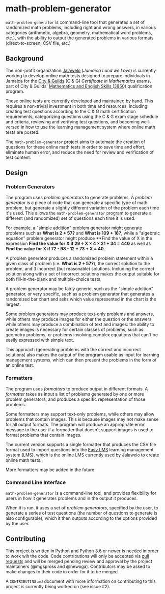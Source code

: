 # math-problem-generator

`math-problem-generator` is command-line tool that generates a set of randomized math problems, including right and wrong answers, in various categories (arithmetic, algebra, geometry, mathematical word problems, etc.), with the ability to output the generated problems in various formats (direct-to-screen, CSV file, etc.)

## Background

The non-profit organization [Jalawelo](https://www.jalawelo.org) (_Jamaica Land we Love_) is currently working to develop online math tests designed to prepare individuals in Jamaica for the [City & Guilds](https://www.cityandguilds.com) (C & G) _Certificate in Mathematics_ exams, part of City & Guilds' [Mathematics and English Skills (3850)](https://www.cityandguilds.com/qualifications-and-apprenticeships/skills-for-work-and-life/english-mathematics-and-ict-skills/3850-mathematics-and-english-skills#tab=information) qualification program.

These online tests are currently developed and maintained by hand. This requires a non-trivial investment in both time and resources, including: creating test questions according to the C & G math certification requirements, categorizing questions using the C & G exam stage schedule and criteria, reviewing and verifying test questions, and becoming well-versed in how to use the learning management system where online math tests are posted.

The `math-problem-generator` project aims to automate the creation of questions for these online math tests in order to save time and effort, eliminate human error, and reduce the need for review and verification of test content.

## Design

### Problem Generators

The program uses _problem generators_ to generate problems. A _problem generator_ is a piece of code that can generate a specific type of math problem, but generate a slightly different variation of the problem each time it's used. This allows the `math-problem-generator` program to generate a different (and randomized) set of questions each time it is used.

For example, a "simple addition" problem generator might generate problems such as **What is 2 + 57?** and **What is 109 + 18?**, while a "algebraic equation" problem generator might produce **Find the value of X in the expression **Find the value for X if 29 ÷ X × 4 × 21 + 34 = 440** as well as **Find the value for X if 72 - 98 - 12 + 73 + X = 40**.

A problem generator produces a randomized problem statement within a given class of problem (i.e. **What is 2 + 57?**), the correct solution to the problem, and 3 incorrect (but reasonable) solutions. Including the correct solution along with a set of incorrect solutions makes the output suitable for both fill-in-the-blank and multiple-choice tests.

A problem generator may be fairly generic, such as the "simple addition" generator, or very specific, such as a problem generator that generates a randomized bar chart and asks which value represented in the chart is the largest.

Some problem generators may produce text-only problems and answers, while others may produce images for either the question or the answers, while others may produce a combination of text and images: the ability to create images is necessary for certain classes of problems, such as geometry problems, or problems involving complex equations that can't be easily expressed with simple text.

This approach (generating problems with the correct and incorrect solutions) also makes the output of the program usable as input for learning management systems, which can then present the problems in the form of an online test.

### Formatters

The program uses _formatters_ to produce output in different formats. A _formatter_ takes as input a list of problems generated by one or more problem generators, and produces a specific representation of those problems.

Some formatters may support text-only problems, while others may allow problems that contain images. This is because images may not make sense for all output formats. The program will produce an appropriate error message to the user if a formatter that doesn't support images is used to format problems that contain images.

The current version supports a single formatter that produces the CSV file format used to import questions into the [Easy LMS](https://easy-lms.com) learning management system (LMS), which is the online LMS currently used by Jalawelo to create online math tests.

More formatters may be added in the future.

### Command Line Interface

`math-problem-generator` is a command-line tool, and provides flexibility for users in how it generates problems and in the output it produces.

When it is run, it uses a set of _problem generators_, specified by the user, to generate a series of test questions (the number of questions to generate is also configurable), which it then outputs according to the options provided by the user.

## Contributing

This project is written in Python and Python 3.6 or newer is needed in order to work wih the code. Code contributions will only be accepted via [pull requests](https://help.github.com/en/articles/about-pull-requests) and will be merged pending review and approval by the project maintainers (@mgspross and @newoga). Contributors may be asked to make changes to their code in order for it to be merged.

A `CONTRIBUTING.md` document with more information on contributing to this project is currently being worked on (see issue #2).
